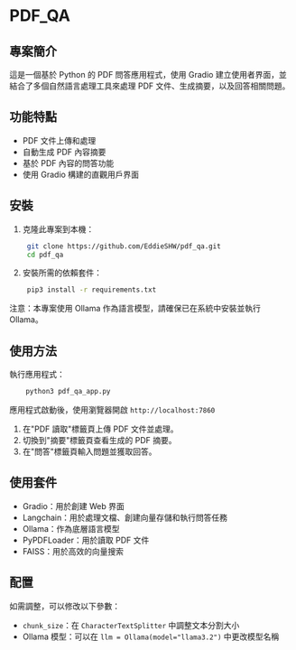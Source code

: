 # PDF_QA

## 專案簡介

這是一個基於 Python 的 PDF 問答應用程式，使用 Gradio 建立使用者界面，並結合了多個自然語言處理工具來處理 PDF 文件、生成摘要，以及回答相關問題。

## 功能特點

- PDF 文件上傳和處理
- 自動生成 PDF 內容摘要
- 基於 PDF 內容的問答功能
- 使用 Gradio 構建的直觀用戶界面

## 安裝

1. 克隆此專案到本機：

   ```bash
    git clone https://github.com/EddieSHW/pdf_qa.git
    cd pdf_qa
   ```

2. 安裝所需的依賴套件：

   ```bash
    pip3 install -r requirements.txt
   ```

注意：本專案使用 Ollama 作為語言模型，請確保已在系統中安裝並執行 Ollama。

## 使用方法

執行應用程式：

```bash
    python3 pdf_qa_app.py
```

應用程式啟動後，使用瀏覽器開啟 `http://localhost:7860`

1. 在"PDF 讀取"標籤頁上傳 PDF 文件並處理。
2. 切換到"摘要"標籤頁查看生成的 PDF 摘要。
3. 在"問答"標籤頁輸入問題並獲取回答。

## 使用套件

- Gradio：用於創建 Web 界面
- Langchain：用於處理文檔、創建向量存儲和執行問答任務
- Ollama：作為底層語言模型
- PyPDFLoader：用於讀取 PDF 文件
- FAISS：用於高效的向量搜索

## 配置

如需調整，可以修改以下參數：

- `chunk_size`：在 `CharacterTextSplitter` 中調整文本分割大小
- Ollama 模型：可以在 `llm = Ollama(model="llama3.2")` 中更改模型名稱
